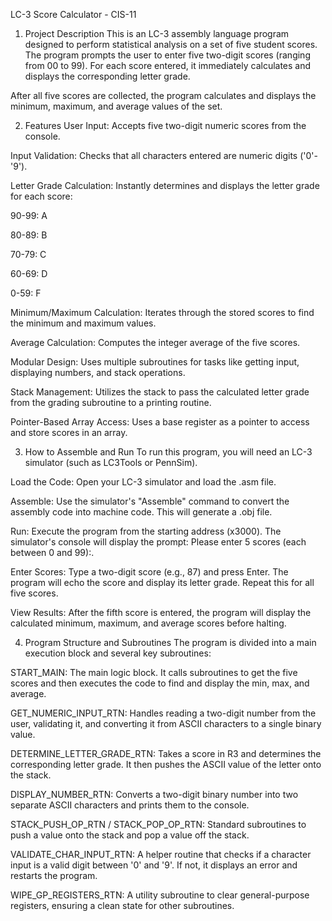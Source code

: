 LC-3 Score Calculator - CIS-11
1. Project Description
This is an LC-3 assembly language program designed to perform statistical analysis on a set of five student scores. The program prompts the user to enter five two-digit scores (ranging from 00 to 99). For each score entered, it immediately calculates and displays the corresponding letter grade.

After all five scores are collected, the program calculates and displays the minimum, maximum, and average values of the set.

2. Features
User Input: Accepts five two-digit numeric scores from the console.

Input Validation: Checks that all characters entered are numeric digits ('0'-'9').

Letter Grade Calculation: Instantly determines and displays the letter grade for each score:

90-99: A

80-89: B

70-79: C

60-69: D

0-59: F

Minimum/Maximum Calculation: Iterates through the stored scores to find the minimum and maximum values.

Average Calculation: Computes the integer average of the five scores.

Modular Design: Uses multiple subroutines for tasks like getting input, displaying numbers, and stack operations.

Stack Management: Utilizes the stack to pass the calculated letter grade from the grading subroutine to a printing routine.

Pointer-Based Array Access: Uses a base register as a pointer to access and store scores in an array.

3. How to Assemble and Run
To run this program, you will need an LC-3 simulator (such as LC3Tools or PennSim).

Load the Code: Open your LC-3 simulator and load the .asm file.

Assemble: Use the simulator's "Assemble" command to convert the assembly code into machine code. This will generate a .obj file.

Run: Execute the program from the starting address (x3000). The simulator's console will display the prompt: Please enter 5 scores (each between 0 and 99):.

Enter Scores: Type a two-digit score (e.g., 87) and press Enter. The program will echo the score and display its letter grade. Repeat this for all five scores.

View Results: After the fifth score is entered, the program will display the calculated minimum, maximum, and average scores before halting.

4. Program Structure and Subroutines
The program is divided into a main execution block and several key subroutines:

START_MAIN: The main logic block. It calls subroutines to get the five scores and then executes the code to find and display the min, max, and average.

GET_NUMERIC_INPUT_RTN: Handles reading a two-digit number from the user, validating it, and converting it from ASCII characters to a single binary value.

DETERMINE_LETTER_GRADE_RTN: Takes a score in R3 and determines the corresponding letter grade. It then pushes the ASCII value of the letter onto the stack.

DISPLAY_NUMBER_RTN: Converts a two-digit binary number into two separate ASCII characters and prints them to the console.

STACK_PUSH_OP_RTN / STACK_POP_OP_RTN: Standard subroutines to push a value onto the stack and pop a value off the stack.

VALIDATE_CHAR_INPUT_RTN: A helper routine that checks if a character input is a valid digit between '0' and '9'. If not, it displays an error and restarts the program.

WIPE_GP_REGISTERS_RTN: A utility subroutine to clear general-purpose registers, ensuring a clean state for other subroutines.
